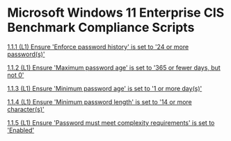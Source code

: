# Microsoft Windows 11 Enterprise CIS Benchmark Compliance Scripts
[1.1.1 (L1) Ensure 'Enforce password history' is set to '24 or more password(s)'](https://github.com/TravelingGithub/win11-cis-shield/blob/main/1.1.1%20(L1)%20Ensure%20'Enforce%20password%20history'%20is%20set%20to%20'24%20or%20more%20password(s)'.ps1)

[1.1.2 (L1) Ensure 'Maximum password age' is set to '365 or fewer days, but not 0'](https://raw.githubusercontent.com/TravelingGithub/win11-cis-shield/refs/heads/main/1.1.2%20(L1)%20Ensure%20'Maximum%20password%20age'%20is%20set%20to%20'365%20or%20fewer%20days%2C%20but%20not%200'.ps1)

[1.1.3 (L1) Ensure 'Minimum password age' is set to '1 or more day(s)'](https://raw.githubusercontent.com/TravelingGithub/win11-cis-shield/refs/heads/main/1.1.3%20(L1)%20Ensure%20'Minimum%20password%20age'%20is%20set%20to%20'1%20or%20more%20day(s)'.ps1)

[1.1.4 (L1) Ensure 'Minimum password length' is set to '14 or more character(s)'](https://raw.githubusercontent.com/TravelingGithub/win11-cis-shield/refs/heads/main/1.1.4%20(L1)%20Ensure%20'Minimum%20password%20length'%20is%20set%20to%20'14%20or%20more%20character(s)'.ps1)

[1.1.5 (L1) Ensure 'Password must meet complexity requirements' is set to 'Enabled']()
